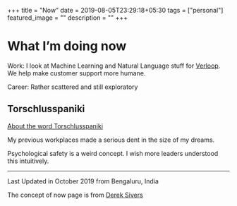 +++
title =  "Now"
date = 2019-08-05T23:29:18+05:30
tags = ["personal"]
featured_image = ""
description = ""
+++

# What I’m doing now
 
Work: I look at Machine Learning and Natural Language stuff for [Verloop](https://verloop.io). 
We help make customer support more humane.

Career: Rather scattered and still exploratory 

## Torschlusspaniki
[About the word Torschlusspaniki](https://blogs.transparent.com/german/torschlusspanik/)

My previous workplaces made a serious dent in the size of my dreams. 

Psychological safety is a weird concept. I wish more leaders understood this intuitively.  

---
Last Updated in October 2019 from Bengaluru, India

The concept of now page is from [Derek Sivers](https://sivers.org/nowff)
